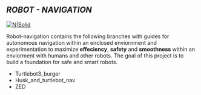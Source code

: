 
## _ROBOT - NAVIGATION_

[![N|Solid](https://i.postimg.cc/bNb5hRJH/mars-logo-v2019-1024x731.png)](https://nodesource.com/products/nsolid)



Robot-navigation contains the following branches with guides for autonomous navigation within an enclosed enviornment and experimentation to maximize **effeciency**, **safety** and **smoothness** within an enviorment with humans and other robots. The goal of this project is to build a foundation for safe and smart robots. 
- Turtlebot3_burger
- Husk_and_turtlebot_nav
- ZED


